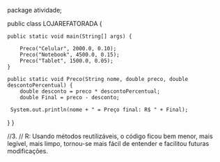 package atividade;

public class LOJAREFATORADA {

	public static void main(String[] args) {
		
		Preco("Celular", 2000.0, 0.10);
        Preco("Notebook", 4500.0, 0.15);
        Preco("Tablet", 1500.0, 0.05);
    }

    public static void Preco(String nome, double preco, double descontoPercentual) {
        double desconto = preco * descontoPercentual;
        double Final = preco - desconto;
        
     System.out.println(nome + " = Preço final: R$ " + Final);
   }
}
		


//3.
// R: Usando métodos reutilizáveis, o código ficou bem menor, mais legível, mais limpo, tornou-se mais fácil de entender e facilitou futuras modificações.
